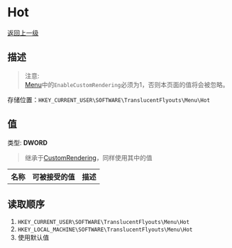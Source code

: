 # Hot
[返回上一级](../CONFIG.md)
## 描述
> 注意:   
> [Menu](../CONFIG.md)中的`EnableCustomRendering`必须为1，否则本页面的值将会被忽略。

存储位置：`HKEY_CURRENT_USER\SOFTWARE\TranslucentFlyouts\Menu\Hot`   
## 值
类型: <b>DWORD</b>  
> 继承于[CustomRendering](..\CustomRendering\CONFIG.md)，同样使用其中的值
<table>
<tr>
<th>名称</th>
<th>可被接受的值</th>
<th>描述</th>
</tr>

</table>

## 读取顺序
1. `HKEY_CURRENT_USER\SOFTWARE\TranslucentFlyouts\Menu\Hot` 
2. `HKEY_LOCAL_MACHINE\SOFTWARE\TranslucentFlyouts\Menu\Hot`
3. 使用默认值